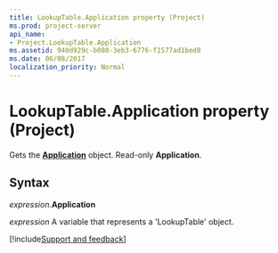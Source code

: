```yaml
---
title: LookupTable.Application property (Project)
ms.prod: project-server
api_name:
- Project.LookupTable.Application
ms.assetid: 940d929c-b080-3eb3-6776-f1577ad1bed8
ms.date: 06/08/2017
localization_priority: Normal
---
```



# LookupTable.Application property (Project)

Gets the  **[Application](Project.Application.md)** object. Read-only **Application**.


## Syntax

_expression_.**Application**

_expression_ A variable that represents a 'LookupTable' object.

[!include[Support and feedback](~/includes/feedback-boilerplate.md)]